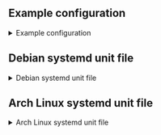 ## Example configuration

<details>
<summary>Example configuration</summary>

```toml
{{#include ../../conduwuit-example.toml}}
```

</details>

## Debian systemd unit file

<details>
<summary>Debian systemd unit file</summary>

```
{{#include ../../debian/conduwuit.service}}
```

</details>

## Arch Linux systemd unit file

<details>
<summary>Arch Linux systemd unit file</summary>

```
{{#include ../../arch/conduwuit.service}}
```

</details>

